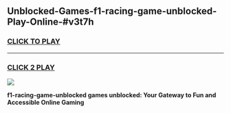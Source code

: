 
## Unblocked-Games-f1-racing-game-unblocked-Play-Online-#v3t7h
<h3>
<a href="https://premium.freeplayer.one?title=f1-racing-game-unblocked&ref=24F">CLICK TO PLAY</a></h3>
<hr>

<h3>
<a href="https://premium.freeplayer.one?title=f1-racing-game-unblocked&ref=24F">CLICK 2 PLAY</a>
  
</h3>

<a href="https://premium.freeplayer.one?title=f1-racing-game-unblocked&ref=24F/"><img src="https://clearcache.store/games.png"></a>


**f1-racing-game-unblocked games unblocked: Your Gateway to Fun and Accessible Online Gaming**
